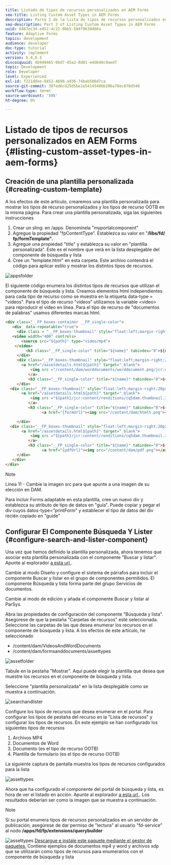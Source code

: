 ```yaml
---
title: Listado de tipos de recursos personalizados en AEM Forms
seo-title: Listing Custom Asset Types in AEM Forms
description: Parte 2 de la lista de tipos de recursos personalizados en AEM Forms
seo-description: Part 2 of Listing Custom Asset Types in AEM Forms
uuid: 6467ec34-e452-4c21-9bb5-504f9630466a
feature: Adaptive Forms
topics: development
audience: developer
doc-type: tutorial
activity: implement
version: 6.4,6.5
discoiquuid: 4b940465-0bd7-45a2-8d01-e4d640c9aedf
topic: Development
role: Developer
level: Experienced
exl-id: f221d8ee-0452-4690-a936-74bab506d7ca
source-git-commit: 307ed6cd25d5be1e54145406b206a78ec878d548
workflow-type: tm+mt
source-wordcount: '595'
ht-degree: 0%

---
```


# Listado de tipos de recursos personalizados en AEM Forms {#listing-custom-asset-types-in-aem-forms}

## Creación de una plantilla personalizada {#creating-custom-template}


A los efectos de este artículo, crearemos una plantilla personalizada para mostrar los tipos de recurso personalizados y los tipos de recurso OOTB en la misma página. Para crear una plantilla personalizada, siga las siguientes instrucciones

1. Crear un sling: en /apps. Denomínela &quot;myportalcomponent&quot;
1. Agregue la propiedad &quot;fpContentType&quot;. Establezca su valor en &quot;**/libs/fd/ fp/formTemplate&quot;.**
1. Agregue una propiedad &quot;title&quot; y establezca su valor en &quot;plantilla personalizada&quot;. Este es el nombre que verá en la lista desplegable del componente de búsqueda y lista
1. Cree un &quot;template.html&quot; en esta carpeta. Este archivo contendrá el código para aplicar estilo y mostrar los distintos tipos de recursos.

![appsfolder](assets/appsfolder_.png)

El siguiente código enumera los distintos tipos de recursos que utilizan el componente de búsqueda y lista. Creamos elementos html independientes para cada tipo de recurso como se muestra en la etiqueta data-type = &quot;videos&quot;. Para el tipo de recurso &quot;vídeos&quot; utilizamos la variable &lt;video> para reproducir el vídeo en línea. Para el tipo de recurso de &quot;documentos de palabras&quot; usamos diferentes marcas html.

```html
<div class="__FP_boxes-container __FP_single-color">
   <div  data-repeatable="true">
     <div class = "__FP_boxes-thumbnail" style="float:left;margin-right:20px;" data-type = "videos">
   <video width="400" controls>
       <source src="${path}" type="video/mp4">
    </video>
         <h3 class="__FP_single-color" title="${name}" tabindex="0">${name}</h3>
     </div>
     <div class="__FP_boxes-thumbnail" style="float:left;margin-right:20px;" data-type = "worddocuments">
       <a href="/assetdetails.html${path}" target="_blank">
           <img src ="/content/dam/worddocuments/worddocument.png/jcr:content/renditions/cq5dam.thumbnail.319.319.png"/>
          </a>
          <h3 class="__FP_single-color" title="${name}" tabindex="0">${name}</h3>
     </div>
  <div class="__FP_boxes-thumbnail" style="float:left;margin-right:20px;" data-type = "xfaForm">
       <a href="/assetdetails.html${path}" target="_blank">
           <img src ="${path}/jcr:content/renditions/cq5dam.thumbnail.319.319.png"/>
          </a>
          <h3 class="__FP_single-color" title="${name}" tabindex="0">${name}</h3>
                <a href="{formUrl}"><img src="/content/dam/html5.png"></a><p>

     </div>
  <div class="__FP_boxes-thumbnail" style="float:left;margin-right:20px;" data-type = "printForm">
       <a href="/assetdetails.html${path}" target="_blank">
           <img src ="${path}/jcr:content/renditions/cq5dam.thumbnail.319.319.png"/>
          </a>
          <h3 class="__FP_single-color" title="${name}" tabindex="0">${name}</h3>
                <a href="{pdfUrl}"><img src="/content/dam/pdf.png"></a><p>
     </div>
   </div>
</div>
```

>[!NOTE]
>
>Línea 11 - Cambie la imagen src para que apunte a una imagen de su elección en DAM.
>
>Para incluir Forms adaptable en esta plantilla, cree un nuevo div y establezca su atributo de tipo de datos en &quot;guía&quot;. Puede copiar y pegar el div cuyos datos-type=&quot;printForm&quot; y establecer el tipo de datos del div recién copiado en &quot;guide&quot;

## Configurar El Componente Búsqueda Y Lister {#configure-search-and-lister-component}

Una vez que hemos definido la plantilla personalizada, ahora tenemos que asociar esta plantilla personalizada con el componente &quot;Buscar y listar&quot;. Apunte al explorador [a esta url ](http://localhost:4502/editor.html/content/AemForms/CustomPortal.html).

Cambie al modo Diseño y configure el sistema de párrafos para incluir el componente Buscar y listar en el grupo de componentes permitidos. El componente Búsqueda y lista forma parte del grupo Servicios de documentos.

Cambie al modo de edición y añada el componente Buscar y listar al ParSys.

Abra las propiedades de configuración del componente &quot;Búsqueda y lista&quot;. Asegúrese de que la pestaña &quot;Carpetas de recursos&quot; esté seleccionada. Seleccione las carpetas de las que desea enumerar los recursos en el componente de búsqueda y lista. A los efectos de este artículo, he seleccionado

* /content/dam/VideosAndWordDocuments
* /content/dam/formsanddocuments/assettypes

![assetfolder](assets/selectingassetfolders.png)

Tabule en la pestaña &quot;Mostrar&quot;. Aquí puede elegir la plantilla que desea que muestre los recursos en el componente de búsqueda y lista.

Seleccione &quot;plantilla personalizada&quot; en la lista desplegable como se muestra a continuación.

![searchandlister](assets/searchandlistercomponent.gif)

Configure los tipos de recursos que desea enumerar en el portal. Para configurar los tipos de pestaña del recurso en la &quot;Lista de recursos&quot; y configurar los tipos de recursos. En este ejemplo se han configurado los siguientes tipos de recursos

1. Archivos MP4
1. Documentos de Word
1. Documento (es el tipo de recurso OOTB)
1. Plantilla de formulario (es el tipo de recurso OOTB)

La siguiente captura de pantalla muestra los tipos de recursos configurados para la lista

![assettypes](assets/assettypes.png)

Ahora que ha configurado el componente del portal de búsqueda y lista, es hora de ver el listado en acción. Apunte al explorador [a esta url ](http://localhost:4502/content/AemForms/CustomPortal.html?wcmmode=disabled). Los resultados deberían ser como la imagen que se muestra a continuación.

>[!NOTE]
>
>Si su portal enumera tipos de recursos personalizados en un servidor de publicación, asegúrese de dar permiso de &quot;lectura&quot; al usuario &quot;fd-service&quot; al nodo **/apps/fd/fp/extensions/querybuilder**

![assettypes](assets/assettypeslistings.png)
[Descargue e instale este paquete mediante el gestor de paquetes.](assets/customassettypekt1.zip) Contiene ejemplos de documentos mp4 y word y archivos xdp que se utilizarán como tipos de recursos para enumerarlos con el componente de búsqueda y lista
